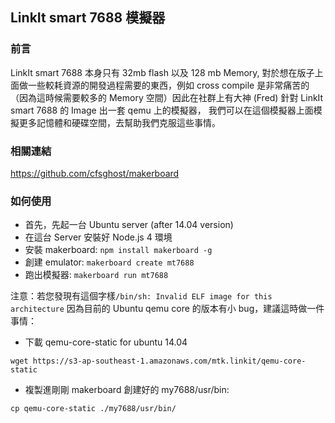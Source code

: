 ## LinkIt smart 7688 模擬器

### 前言

LinkIt smart 7688 本身只有 32mb flash 以及 128 mb Memory, 對於想在版子上面做一些較耗資源的開發過程需要的東西，例如 cross compile 是非常痛苦的（因為這時候需要較多的 Memory 空間）因此在社群上有大神 (Fred) 針對 LinkIt smart 7688 的 Image 出一套 qemu 上的模擬器， 我們可以在這個模擬器上面模擬更多記憶體和硬碟空間，去幫助我們克服這些事情。

### 相關連結

https://github.com/cfsghost/makerboard

### 如何使用

* 首先，先起一台 Ubuntu server (after 14.04 version)
* 在這台 Server 安裝好 Node.js 4 環境
* 安裝 makerboard: `npm install makerboard -g`
* 創建 emulator: `makerboard create mt7688`
* 跑出模擬器: `makerboard run mt7688`

注意：若您發現有這個字樣`/bin/sh: Invalid ELF image for this architecture` 因為目前的 Ubuntu qemu core 的版本有小 bug，建議這時做一件事情：

* 下載 qemu-core-static for ubuntu 14.04

```
wget https://s3-ap-southeast-1.amazonaws.com/mtk.linkit/qemu-core-static
```

* 複製進剛剛 makerboard 創建好的 my7688/usr/bin:

```
cp qemu-core-static ./my7688/usr/bin/
```


